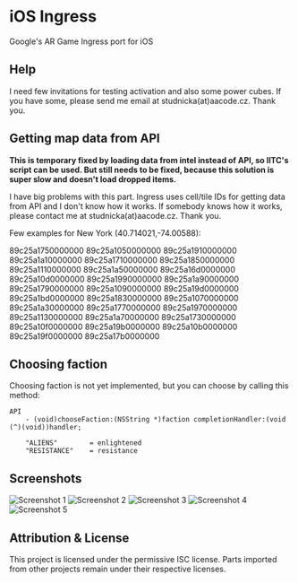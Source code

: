 iOS Ingress
===========

Google's AR Game Ingress port for iOS

Help
----

I need few invitations for testing activation and also some power cubes. If you have some, please send me email at studnicka(at)aacode.cz. Thank you.

Getting map data from API
-------------------------

**This is temporary fixed by loading data from intel instead of API, so IITC's script can be used. But still needs to be fixed, because this solution is super slow and doesn't load dropped items.**

I have big problems with this part. Ingress uses cell/tile IDs for getting data from API and I don't know how it works. If somebody knows how it works, please contact me at studnicka(at)aacode.cz. Thank you.

Few examples for New York (40.714021,-74.00588):

89c25a1750000000
89c25a1050000000
89c25a1910000000
89c25a1a10000000
89c25a1710000000
89c25a1850000000
89c25a1110000000
89c25a1a50000000
89c25a16d0000000
89c25a10d0000000
89c25a1990000000
89c25a1a90000000
89c25a1790000000
89c25a1090000000
89c25a19d0000000
89c25a1bd0000000
89c25a1830000000
89c25a1070000000
89c25a1a30000000
89c25a1770000000
89c25a1970000000
89c25a1130000000
89c25a1a70000000
89c25a1730000000
89c25a10f0000000
89c25a19b0000000
89c25a10b0000000
89c25a19f0000000
89c25a17b0000000

Choosing faction
----------------

Choosing faction is not yet implemented, but you can choose by calling this method:

    API
        - (void)chooseFaction:(NSString *)faction completionHandler:(void (^)(void))handler;
        
        "ALIENS"        = enlightened
        "RESISTANCE"    = resistance

Screenshots
-----------

![Screenshot 1](http://i.imgur.com/Od5sVxh.jpg)
![Screenshot 2](http://i.imgur.com/r21wnTc.png)
![Screenshot 3](http://i.imgur.com/FIYe6bm.png)
![Screenshot 4](http://i.imgur.com/V1r6eER.png)
![Screenshot 5](http://i.imgur.com/Joik8Qe.png)

Attribution & License
---------------------

This project is licensed under the permissive ISC license. Parts imported from other projects remain under their respective licenses.
